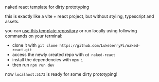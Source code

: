 naked react template for dirty prototyping

this is exactly like a vite + react project, but without styling, typescript and assets.

you can [use this template repository](https://docs.github.com/en/repositories/creating-and-managing-repositories/creating-a-repository-from-a-template#creating-a-repository-from-a-template) or run locally using following commands on your terminal:

- clone it with `git clone https://github.com/LukeberryPi/naked-react.git`
- access the newly created repo with `cd naked-react`
- install the dependencies with `npm i`
- then run `npm run dev`

now `localhost:5173` is ready for some dirty prototyping!